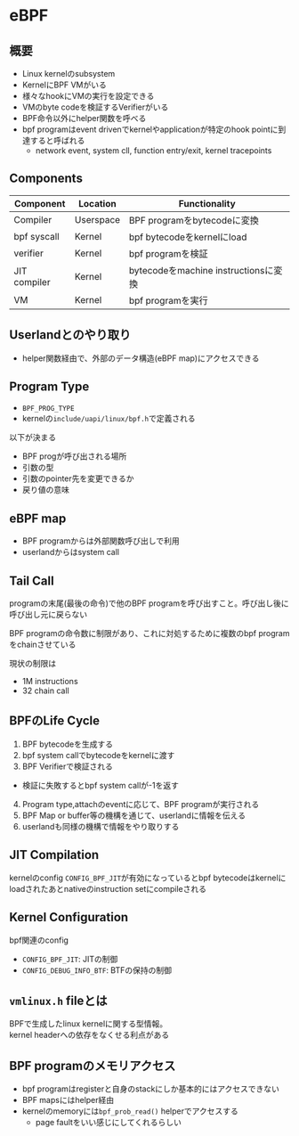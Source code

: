 # eBPF

## 概要

* Linux kernelのsubsystem
* KernelにBPF VMがいる
* 様々なhookにVMの実行を設定できる
* VMのbyte codeを検証するVerifierがいる
* BPF命令以外にhelper関数を呼べる
* bpf programはevent drivenでkernelやapplicationが特定のhook pointに到達すると呼ばれる
  * network event, system cll, function entry/exit, kernel tracepoints

## Components

| Component    | Location  | Functionality                        |
| ---          | ---       | ---                                  |
| Compiler     | Userspace | BPF programをbytecodeに変換          |
| bpf syscall  | Kernel    | bpf bytecodeをkernelにload           |
| verifier     | Kernel    | bpf programを検証                    |
| JIT compiler | Kernel    | bytecodeをmachine instructionsに変換 |
| VM           | Kernel    | bpf programを実行                    |

## Userlandとのやり取り

* helper関数経由で、外部のデータ構造(eBPF map)にアクセスできる

## Program Type


* `BPF_PROG_TYPE`
* kernelの`include/uapi/linux/bpf.h`で定義される

以下が決まる

* BPF progが呼び出される場所
* 引数の型
* 引数のpointer先を変更できるか
* 戻り値の意味

## eBPF map

* BPF programからは外部関数呼び出しで利用
* userlandからはsystem call

## Tail Call

programの末尾(最後の命令)で他のBPF programを呼び出すこと。呼び出し後に呼び出し元に戻らない

BPF programの命令数に制限があり、これに対処するために複数のbpf programをchainさせている

現状の制限は
* 1M instructions
* 32 chain call

## BPFのLife Cycle

1. BPF bytecodeを生成する
2. bpf system callでbytecodeをkernelに渡す
3. BPF Verifierで検証される
  * 検証に失敗するとbpf system callが-1を返す
4. Program type,attachのeventに応じて、BPF programが実行される
5. BPF Map or buffer等の機構を通じて、userlandに情報を伝える
6. userlandも同様の機構で情報をやり取りする

## JIT Compilation

kernelのconfig `CONFIG_BPF_JIT`が有効になっているとbpf bytecodeはkernelにloadされたあとnativeのinstruction setにcompileされる  

## Kernel Configuration

bpf関連のconfig

* `CONFIG_BPF_JIT`: JITの制御
* `CONFIG_DEBUG_INFO_BTF`: BTFの保持の制御


## `vmlinux.h` fileとは

BPFで生成したlinux kernelに関する型情報。  
kernel headerへの依存をなくせる利点がある

## BPF programのメモリアクセス

* bpf programはregisterと自身のstackにしか基本的にはアクセスできない
* BPF mapsにはhelper経由
* kernelのmemoryには`bpf_prob_read()` helperでアクセスする
  * page faultをいい感じにしてくれるらしい
